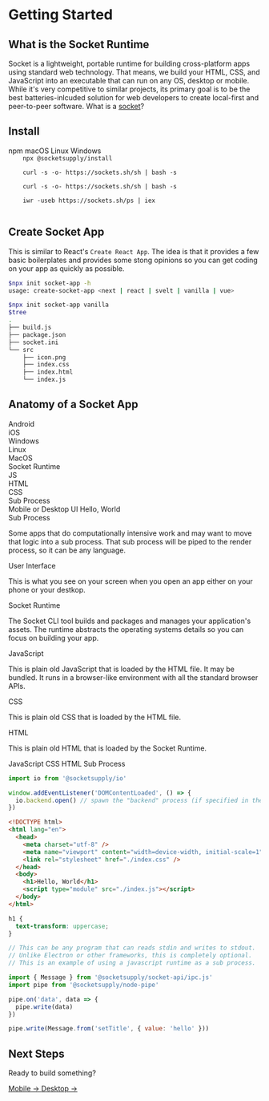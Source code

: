 # Getting Started

## What is the Socket Runtime

Socket is a lightweight, portable runtime for building cross-platform apps
using standard web technology. That means, we build your HTML, CSS, and
JavaScript into an executable that can run on any OS, desktop or mobile.
While it's very competitive to similar projects, its primary goal is to be
the best batteries-inlcuded solution for web developers to create local-first
and peer-to-peer software. What is a [socket](https://en.wikipedia.org/wiki/Network_socket)?

## Install

<tonic-tabs selected="tab-mac" id="get-started">
  <tonic-tab id="tab-npm" for="panel-npm">npm</tonic-tab>
  <tonic-tab id="tab-mac" for="panel-mac">macOS</tonic-tab>
  <tonic-tab id="tab-linux" for="panel-linux">Linux</tonic-tab>
  <tonic-tab id="tab-win" for="panel-win">Windows</tonic-tab>
</tonic-tabs>

<tonic-tab-panel id="panel-npm">
  <code>
    npx @socketsupply/install
  </code>
</tonic-tab-panel>

<tonic-tab-panel id="panel-mac">
  <code>
    curl -s -o- https://sockets.sh/sh | bash -s
  </code>
</tonic-tab-panel>

<tonic-tab-panel id="panel-linux">
  <code>
    curl -s -o- https://sockets.sh/sh | bash -s
  </code>
</tonic-tab-panel>

<tonic-tab-panel id="panel-win">
  <code>
    iwr -useb https://sockets.sh/ps | iex
  </code>
</tonic-tab-panel>

## Create Socket App

This is similar to React's `Create React App`. The idea is that it provides a
few basic boilerplates and provides some stong opinions so you can get coding
on your app as quickly as possible.

```bash
$npx init socket-app -h
usage: create-socket-app <next | react | svelt | vanilla | vue>
```

```bash
$npx init socket-app vanilla
$tree
.
├── build.js
├── package.json
├── socket.ini
└── src
    ├── icon.png
    ├── index.css
    ├── index.html
    └── index.js
```

## Anatomy of a Socket App

<div id="anatomy">
  <div class="isometric">
    <div data-id="os">
      <div class="os" data-id="android"><span>Android</span></div>
      <div class="os" data-id="ios"><span>iOS</span></div>
      <div class="os" data-id="win"><span>Windows</span></div>
      <div class="os" data-id="linux"><span>Linux</span></div>
      <div class="os" data-id="mac"><span>MacOS</span></div>
    </div>
    <div data-id="socket"><span>Socket Runtime</span></div>
    <div data-id="stack">
      <div data-id="js"><span>JS</span></div>
      <div data-id="html"><span>HTML</span></div>
      <div data-id="css"><span>CSS</span></div>
      <div data-id="subprocess"><span>Sub Process</span></div>
    </div>
    <div data-id="ui">
      Mobile or Desktop UI
      <span>Hello, World</span>
    </div>
  </div>
  <div class="content">
   <div data-content="subprocess">
     <label>Sub Process</label>
     <p>Some apps that do computationally intensive work and may want to move that logic into a sub process. That sub process will be piped to the render process, so it can be any language.</p>
   </div>
   <div data-content="ui">
     <label>User Interface</label>
     <p>This is what you see on your screen when you open an app either on your phone or your destkop.</p>
   </div>
   <div data-content="socket">
     <label>Socket Runtime</label>
     <p>The Socket CLI tool builds and packages and manages your application's assets. The runtime abstracts the operating systems details so you can focus on building your app.</p>
   </div>
   <div data-content="js">
     <label>JavaScript</label>
     <p>This is plain old JavaScript that is loaded by the HTML file. It may be bundled. It runs in a browser-like environment with all the standard browser APIs.</p>
   </div>
   <div data-content="css">
     <label>CSS</label>
     <p>This is plain old CSS that is loaded by the HTML file.</p>
   </div>
   <div data-content="html">
     <label>HTML</label>
     <p>This is plain old HTML that is loaded by the Socket Runtime.</p>
   </div>
 </div>
</div>

<tonic-tabs selected="tab-js-01" id="code-01">
  <tonic-tab id="tab-js-01" for="panel-js-01">JavaScript</tonic-tab>
  <tonic-tab id="tab-css-01" for="panel-css-01">CSS</tonic-tab>
  <tonic-tab id="tab-html-01" for="panel-html-01">HTML</tonic-tab>
  <tonic-tab id="tab-sp-01" for="panel-sp-01">Sub Process</tonic-tab>
</tonic-tabs>

<tonic-tab-panel id="panel-js-01">

```js
import io from '@socketsupply/io'

window.addEventListener('DOMContentLoaded', () => {
  io.backend.open() // spawn the "backend" process (if specified in the ini file).
})
```

</tonic-tab-panel>

<tonic-tab-panel id="panel-html-01">

```html
<!DOCTYPE html>
<html lang="en">
  <head>
    <meta charset="utf-8" />
    <meta name="viewport" content="width=device-width, initial-scale=1" />
    <link rel="stylesheet" href="./index.css" />
  </head>
  <body>
    <h1>Hello, World</h1>
    <script type="module" src="./index.js"></script>
  </body>
</html>
```

</tonic-tab-panel>

<tonic-tab-panel id="panel-css-01">

```css
h1 {
  text-transform: uppercase;
}
```

</tonic-tab-panel>

<tonic-tab-panel id="panel-sp-01">

```js
// This can be any program that can reads stdin and writes to stdout.
// Unlike Electron or other frameworks, this is completely optional.
// This is an example of using a javascript runtime as a sub process.

import { Message } from '@socketsupply/socket-api/ipc.js'
import pipe from '@socketsupply/node-pipe'

pipe.on('data', data => {
  pipe.write(data)
})

pipe.write(Message.from('setTitle', { value: 'hello' }))
```

</tonic-tab-panel>

<h2>Next Steps</h2>
<p>Ready to build something?</p>

<a href="#mobile-guide" class="cyoa mobile">
  Mobile &rarr;
</a>

<a href="#desktop-guide" class="cyoa desktop">
  Desktop &rarr;
</a>
